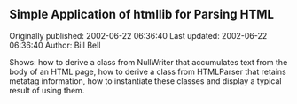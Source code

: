 ## Simple Application of htmllib for Parsing HTML 
Originally published: 2002-06-22 06:36:40 
Last updated: 2002-06-22 06:36:40 
Author: Bill Bell 
 
Shows: how to derive a class from NullWriter that accumulates text from the body of an HTML page, how to derive a class from HTMLParser that retains metatag information, how to instantiate these classes and display a typical result of using them.